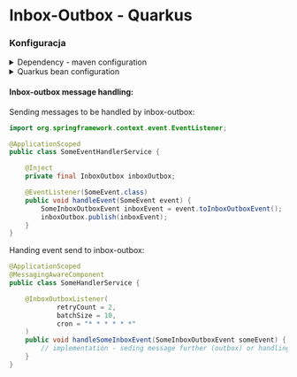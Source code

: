 # Inbox-Outbox - Quarkus
### Konfiguracja
<details>
    <summary>Dependency - maven configuration</summary>

Following repository has to be added:
```xml
<repositories>
    <repository>
        <id>Self hosted nexus</id>
        <url>https://nexus.shane3102.pl/repository/maven-releases/</url>
    </repository>
</repositories>
```

Dependency:
```xml
<dependency>
     <groupId>pl.shane3102.messaging</groupId>
     <artifactId>inbox-outbox-quarkus</artifactId>
     <version>${inbox-outbox.version}</version>
</dependency>
```
</details>

<details>
    <summary>Quarkus bean configuration</summary>

It is recommended to implement interfaces `LoadMessages`, `SaveMessage` and `DeleteMessage`
default implementations are working based on in-memory repository


</details>

#### Inbox-outbox message handling:

Sending messages to be handled by inbox-outbox:

```java
import org.springframework.context.event.EventListener;

@ApplicationScoped
public class SomeEventHandlerService {

    @Inject
    private final InboxOutbox inboxOutbox;

    @EventListener(SomeEvent.class)
    public void handleEvent(SomeEvent event) {
        SomeInboxOutboxEvent inboxEvent = event.toInboxOutboxEvent();
        inboxOutbox.publish(inboxEvent);
    }
}

```

Handing event send to inbox-outbox:

```java
@ApplicationScoped
@MessagingAwareComponent
public class SomeHandlerService {

    @InboxOutboxListener(
            retryCount = 2,
            batchSize = 10,
            cron = "* * * * * *"
    )
    public void handleSomeInboxEvent(SomeInboxOutboxEvent someEvent) {
        // implementation - seding message further (outbox) or handling message and saving result (inbox)
    }
}
```
